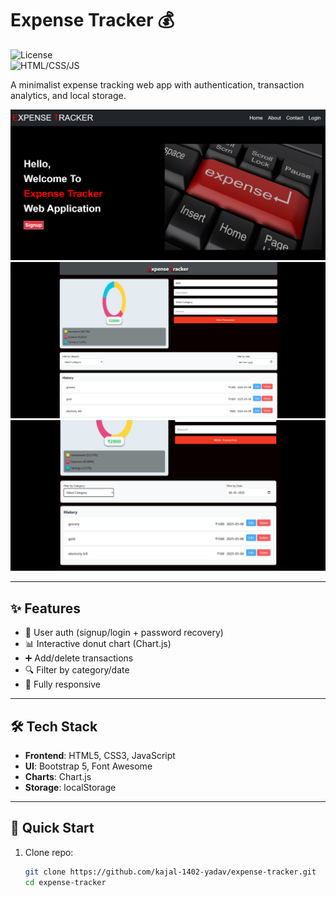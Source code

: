 # Expense Tracker 💰

![License](https://img.shields.io/badge/license-MIT-blue)  
![HTML/CSS/JS](https://img.shields.io/badge/stack-HTML%2FCSS%2FJS-red)

A minimalist expense tracking web app with authentication, transaction analytics, and local storage.

![App Screenshot](/assets/Expense1.png)  
![App Screenshot](/assets/Expense2.png)  
![App Screenshot](/assets/Expense3.png)  


---

## ✨ Features
- 🔐 User auth (signup/login + password recovery)
- 📊 Interactive donut chart (Chart.js)
- ➕ Add/delete transactions
- 🔍 Filter by category/date
- 📱 Fully responsive

---

## 🛠️ Tech Stack
- **Frontend**: HTML5, CSS3, JavaScript
- **UI**: Bootstrap 5, Font Awesome
- **Charts**: Chart.js
- **Storage**: localStorage

---

## 🚀 Quick Start
1. Clone repo:
   ```bash
   git clone https://github.com/kajal-1402-yadav/expense-tracker.git
   cd expense-tracker
